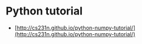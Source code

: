 # Python tutorial

* [http://cs231n.github.io/python-numpy-tutorial/](http://cs231n.github.io/python-numpy-tutorial/)
